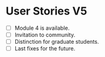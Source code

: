 # User Stories V5

- [ ] Module 4 is available.
- [ ] Invitation to community.
- [ ] Distinction for graduate students.
- [ ] Last fixes for the future.
